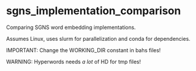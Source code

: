 # sgns_implementation_comparison
Comparing SGNS word embedding implementations.

Assumes Linux, uses slurm for parallelization and conda for dependencies.

IMPORTANT: Change the WORKING_DIR constant in bahs files!

WARNING: Hyperwords needs *a lot* of HD for tmp files!
